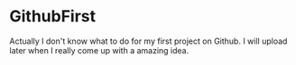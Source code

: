 GithubFirst
===========
Actually I don't know what to do for my first project on Github. I will upload later when I really come up with a amazing idea.
